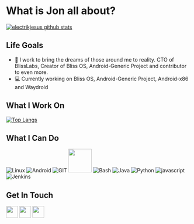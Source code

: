 # What is Jon all about?
[![electrikjesus github stats](https://github-readme-stats.vercel.app/api?username=electrikjesus&count_private=true&show_icons=true&include_all_commits=true&theme=tokyonight)](https://github.com/electrikjesus)

## Life Goals
- 📱 I work to bring the dreams of those around me to reality. CTO of BlissLabs, Creator of Bliss OS, Android-Generic Project and contributor to even more.
- 💻 Currently working on Bliss OS, Android-Generic Project, Android-x86 and Waydroid

## What I Work On
[![Top Langs](https://github-readme-stats.vercel.app/api/top-langs/?username=electrikjesus&layout=compact&langs_count=10&theme=tokyonight)](https://github.com/electrikjesus)

## What I Can Do
![Linux](https://www.vectorlogo.zone/logos/linux/linux-icon.svg)
![Android](https://www.vectorlogo.zone/logos/android/android-icon.svg)
![GIT](https://www.vectorlogo.zone/logos/git-scm/git-scm-icon.svg)
<img src="https://github.com/isocpp/logos/raw/master/cpp_logo.svg" width="64">
![Bash](https://www.vectorlogo.zone/logos/gnu_bash/gnu_bash-icon.svg)
![Java](https://www.vectorlogo.zone/logos/java/java-icon.svg)
![Python](https://www.vectorlogo.zone/logos/python/python-icon.svg)
![javascript](https://www.vectorlogo.zone/logos/javascript/javascript-icon.svg)
![Jenkins](https://www.vectorlogo.zone/logos/jenkins/jenkins-icon.svg)

## Get In Touch
[<img src="https://www.vectorlogo.zone/logos/twitter/twitter-tile.svg" width="32">](https://twitter.com/electrikjesus)
[<img src="https://www.vectorlogo.zone/logos/telegram/telegram-tile.svg" width="32">](http://t.me/electrikjesus)
[<img src="https://www.vectorlogo.zone/logos/linkedin/linkedin-tile.svg" width="32">](https://linkedin.com/in/electrikjesus/)
